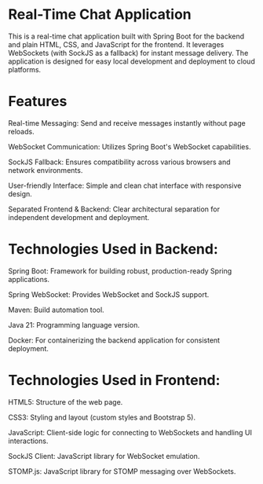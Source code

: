 # Real-Time Chat Application
This is a real-time chat application built with Spring Boot for the backend and plain HTML, CSS, and JavaScript for the frontend. It leverages WebSockets (with SockJS as a fallback) for instant message delivery. The application is designed for easy local development and deployment to cloud platforms.

# Features
Real-time Messaging: Send and receive messages instantly without page reloads.

WebSocket Communication: Utilizes Spring Boot's WebSocket capabilities.

SockJS Fallback: Ensures compatibility across various browsers and network environments.

User-friendly Interface: Simple and clean chat interface with responsive design.

Separated Frontend & Backend: Clear architectural separation for independent development and deployment.

# Technologies Used in Backend:
Spring Boot: Framework for building robust, production-ready Spring applications.

Spring WebSocket: Provides WebSocket and SockJS support.

Maven: Build automation tool.

Java 21: Programming language version.

Docker: For containerizing the backend application for consistent deployment.

# Technologies Used in Frontend:
HTML5: Structure of the web page.

CSS3: Styling and layout (custom styles and Bootstrap 5).

JavaScript: Client-side logic for connecting to WebSockets and handling UI interactions.

SockJS Client: JavaScript library for WebSocket emulation.

STOMP.js: JavaScript library for STOMP messaging over WebSockets.
